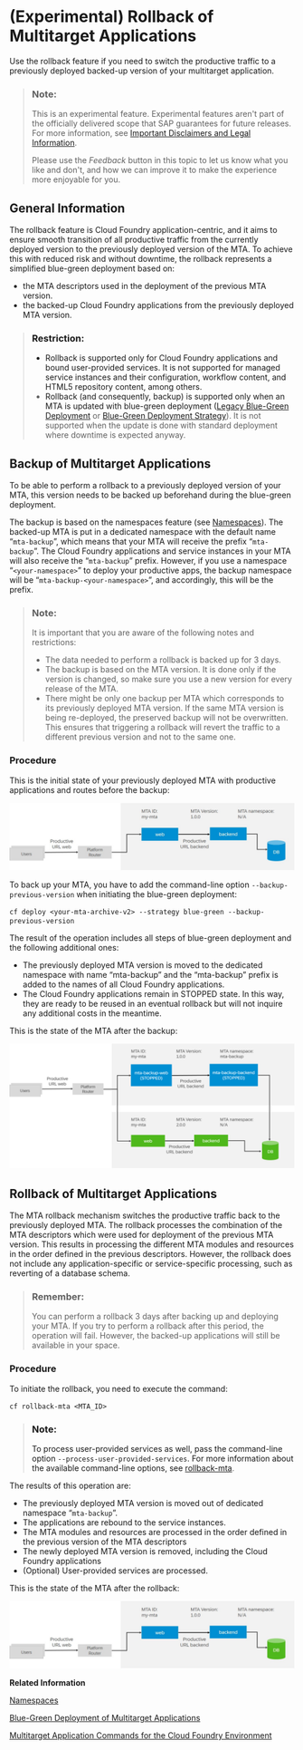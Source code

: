<!-- loiod612be9bed6544b388b2c4cd3799395e -->

# \(Experimental\) Rollback of Multitarget Applications

Use the rollback feature if you need to switch the productive traffic to a previously deployed backed-up version of your multitarget application.

> ### Note:  
> This is an experimental feature. Experimental features aren't part of the officially delivered scope that SAP guarantees for future releases. For more information, see [Important Disclaimers and Legal Information](https://help.sap.com/viewer/disclaimer).
> 
> Please use the *Feedback* button in this topic to let us know what you like and don't, and how we can improve it to make the experience more enjoyable for you.



<a name="loiod612be9bed6544b388b2c4cd3799395e__section_rbj_cdt_ydc"/>

## General Information

The rollback feature is Cloud Foundry application-centric, and it aims to ensure smooth transition of all productive traffic from the currently deployed version to the previously deployed version of the MTA. To achieve this with reduced risk and without downtime, the rollback represents a simplified blue-green deployment based on:

-   the MTA descriptors used in the deployment of the previous MTA version.
-   the backed-up Cloud Foundry applications from the previously deployed MTA version.

> ### Restriction:  
> -   Rollback is supported only for Cloud Foundry applications and bound user-provided services. It is not supported for managed service instances and their configuration, workflow content, and HTML5 repository content, among others.
> -   Rollback \(and consequently, backup\) is supported only when an MTA is updated with blue-green deployment \([Legacy Blue-Green Deployment](legacy-blue-green-deployment-764308c.md) or [Blue-Green Deployment Strategy](blue-green-deployment-strategy-7c83810.md)\). It is not supported when the update is done with standard deployment where downtime is expected anyway.



<a name="loiod612be9bed6544b388b2c4cd3799395e__section_zgx_c2t_ydc"/>

## Backup of Multitarget Applications

To be able to perform a rollback to a previously deployed version of your MTA, this version needs to be backed up beforehand during the blue-green deployment.

The backup is based on the namespaces feature \(see [Namespaces](namespaces-b28fd77.md)\). The backed-up MTA is put in a dedicated namespace with the default name “`mta-backup`”, which means that your MTA will receive the prefix “`mta-backup`”. The Cloud Foundry applications and service instances in your MTA will also receive the “`mta-backup`” prefix. However, if you use a namespace “`<your-namespace>`” to deploy your productive apps, the backup namespace will be “`mta-backup-<your-namespace>`”, and accordingly, this will be the prefix.

> ### Note:  
> It is important that you are aware of the following notes and restrictions:
> 
> -   The data needed to perform a rollback is backed up for 3 days.
> -   The backup is based on the MTA version. It is done only if the version is changed, so make sure you use a new version for every release of the MTA.
> -   There might be only one backup per MTA which corresponds to its previously deployed MTA version. If the same MTA version is being re-deployed, the preserved backup will not be overwritten. This ensures that triggering a rollback will revert the traffic to a different previous version and not to the same one.



### Procedure

This is the initial state of your previously deployed MTA with productive applications and routes before the backup:

![The initial state of the previously deployed MTA with productive applications and routes before the backup](images/Rollback_State_of_MTA_before_backup_b7e6b69.png)

To back up your MTA, you have to add the command-line option `--backup-previous-version` when initiating the blue-green deployment:

```
cf deploy <your-mta-archive-v2> --strategy blue-green --backup-previous-version
```

The result of the operation includes all steps of blue-green deployment and the following additional ones:

-   The previously deployed MTA version is moved to the dedicated namespace with name “mta-backup” and the “mta-backup” prefix is added to the names of all Cloud Foundry applications.
-   The Cloud Foundry applications remain in STOPPED state. In this way, they are ready to be reused in an eventual rollback but will not inquire any additional costs in the meantime.

This is the state of the MTA after the backup:

![The state of the MTA after the backup](images/Rollback_State_of_the_MTA_after_backup_cb9d33b.png)



<a name="loiod612be9bed6544b388b2c4cd3799395e__section_jtk_cft_ydc"/>

## Rollback of Multitarget Applications

The MTA rollback mechanism switches the productive traffic back to the previously deployed MTA. The rollback processes the combination of the MTA descriptors which were used for deployment of the previous MTA version. This results in processing the different MTA modules and resources in the order defined in the previous descriptors. However, the rollback does not include any application-specific or service-specific processing, such as reverting of a database schema.

> ### Remember:  
> You can perform a rollback 3 days after backing up and deploying your MTA. If you try to perform a rollback after this period, the operation will fail. However, the backed-up applications will still be available in your space.



### Procedure

To initiate the rollback, you need to execute the command:

```
cf rollback-mta <MTA_ID>
```

> ### Note:  
> To process user-provided services as well, pass the command-line option `--process-user-provided-services`. For more information about the available command-line options, see [rollback-mta](../50-administration-and-ops/multitarget-application-commands-for-the-cloud-foundry-environment-65ddb1b.md#loio65ddb1b51a0642148c6b468a759a8a2e__section_ff3_hl1_zdc).

The results of this operation are:

-   The previously deployed MTA version is moved out of dedicated namespace “`mta-backup`”.
-   The applications are rebound to the service instances.
-   The MTA modules and resources are processed in the order defined in the previous version of the MTA descriptors
-   The newly deployed MTA version is removed, including the Cloud Foundry applications
-   \(Optional\) User-provided services are processed.

This is the state of the MTA after the rollback:

![The state of the MTA after the rollback](images/Rollback_State_of_the_MTA_after_rollback_63d0270.png)

**Related Information**  


[Namespaces](namespaces-b28fd77.md "Use this feature to prevent conflicts for applications deriving from the same MTA, but with different version, features, and configuration.")

[Blue-Green Deployment of Multitarget Applications](blue-green-deployment-of-multitarget-applications-772ab72.md "Use the blue-green deployment technique by running two identical production environments, allowing seamless updates without downtime for Cloud Foundry multitarget applications.")

[Multitarget Application Commands for the Cloud Foundry Environment](../50-administration-and-ops/multitarget-application-commands-for-the-cloud-foundry-environment-65ddb1b.md "A list of additional commands to deploy multitarget applications (MTA) to the Cloud Foundry environment.")

